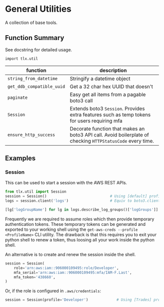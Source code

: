 # General Utilities

A collection of base tools.

## Function Summary

See docstring for detailed usage.

`import tlx.util`

| function | description |
|---| --- |
| `string_from_datetime` | Stringify a datetime object |
| `get_ddb_compatible_uuid` | Get a 32 char hex UUID that doesn't|
| `paginate` | Easy get all items from a pagable boto3 call |
| `Session` | Extends boto3 `Session`.  Provides extra features such as temp tokens for users requiring mfa |
| `ensure_http_success` | Decorate function that makes an boto3 API call.  Avoid boilerplate of checking `HTTPStatusCode` every time. |

## Examples
### Session
This can be used to start a session with the AWS REST APIs.

```python
from tlx.util import Session
session = Session()                             # Using [default] profile
logs = session.client('logs')                   # Equiv to boto3.client('logs')

[lg['logGroupName'] for lg in logs.describe_log_groups()['logGroups']]
```

Frequently we are required to assume roles which then provide temporary authentication
tokens. These temporary tokens can be generated and exported to your working shell
using the `get-aws-creds --profile <ProfileName>` CLI utility. The drawback is that
this requires you to exit your python shell to renew a token, thus loosing all your
work inside the python shell.

An alternative is to create and renew the session inside the shell.

```python
session = Session(
    role='arn:aws:iam::906000109495:role/Developer',
    mfa_serial='arn:aws:iam::906000109495:mfa/IAM-F.Last',
    mfa_token='438660',
)
```
Or, if the role is configured in `.aws/credentials`:
```python
session = Session(profile='Developer')             # Using [Trades] profile
```

